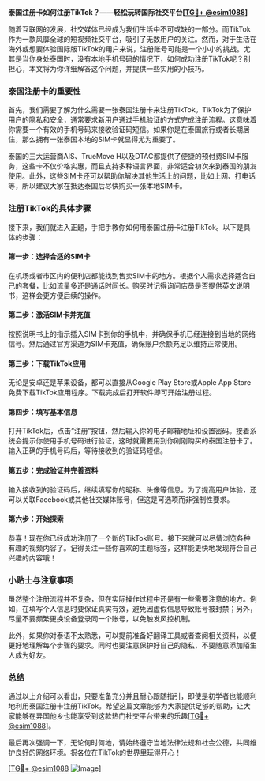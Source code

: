 **泰国注册卡如何注册TikTok？——轻松玩转国际社交平台[[TG💪+ @esim1088](https://t.me/s/esim1088)]**

随着互联网的发展，社交媒体已经成为我们生活中不可或缺的一部分。而TikTok作为一款风靡全球的短视频社交平台，吸引了无数用户的关注。然而，对于生活在海外或想要体验国际版TikTok的用户来说，注册账号可能是一个小小的挑战。尤其是当你身处泰国时，没有本地手机号码的情况下，如何成功注册TikTok呢？别担心，本文将为你详细解答这个问题，并提供一些实用的小技巧。

### 泰国注册卡的重要性

首先，我们需要了解为什么需要一张泰国注册卡来注册TikTok。TikTok为了保护用户的隐私和安全，通常要求新用户通过手机验证的方式完成注册流程。这意味着你需要一个有效的手机号码来接收验证码短信。如果你是在泰国旅行或者长期居住，那么拥有一张泰国本地的SIM卡就显得尤为重要了。

泰国的三大运营商AIS、TrueMove H以及DTAC都提供了便捷的预付费SIM卡服务，这些卡不仅价格实惠，而且支持多种语言界面，非常适合初次来到泰国的朋友使用。此外，这些SIM卡还可以帮助你解决其他生活上的问题，比如上网、打电话等，所以建议大家在抵达泰国后尽快购买一张本地SIM卡。

### 注册TikTok的具体步骤

接下来，我们就进入正题，手把手教你如何用泰国注册卡注册TikTok。以下是具体的步骤：

#### 第一步：选择合适的SIM卡
在机场或者市区内的便利店都能找到售卖SIM卡的地方。根据个人需求选择适合自己的套餐，比如流量多还是通话时间长。购买时记得询问店员是否提供英文说明书，这样会更方便后续的操作。

#### 第二步：激活SIM卡并充值
按照说明书上的指示插入SIM卡到你的手机中，并确保手机已经连接到当地的网络信号。然后通过官方渠道为SIM卡充值，确保账户余额充足以维持正常使用。

#### 第三步：下载TikTok应用
无论是安卓还是苹果设备，都可以直接从Google Play Store或Apple App Store免费下载TikTok应用程序。下载完成后打开软件即可开始注册过程。

#### 第四步：填写基本信息
打开TikTok后，点击“注册”按钮，然后输入你的电子邮箱地址和设置密码。接着系统会提示你使用手机号码进行验证，这时就需要用到你刚刚购买的泰国注册卡了。输入正确的手机号码后，等待接收到的验证码短信。

#### 第五步：完成验证并完善资料
输入接收到的验证码后，继续填写你的昵称、头像等信息。为了提高用户体验，还可以关联Facebook或其他社交媒体账号，但这是可选项而非强制性要求。

#### 第六步：开始探索
恭喜！现在你已经成功注册了一个新的TikTok账号。接下来就可以尽情浏览各种有趣的视频内容了。记得关注一些你喜欢的主题标签，这样能更快地发现符合自己兴趣的内容哦！

### 小贴士与注意事项

虽然整个注册流程并不复杂，但在实际操作过程中还是有一些需要注意的地方。例如，在填写个人信息时要保证真实有效，避免因虚假信息导致账号被封禁；另外，尽量不要频繁更换设备登录同一个账号，以免触发风控机制。

此外，如果你对泰语不太熟悉，可以提前准备好翻译工具或者查阅相关资料，以便更好地理解每个步骤的要求。同时也要注意保护好自己的隐私，不要随意添加陌生人成为好友。

### 总结

通过以上介绍可以看出，只要准备充分并且耐心跟随指引，即使是初学者也能顺利地利用泰国注册卡注册TikTok。希望这篇文章能够为大家提供足够的帮助，让大家能够在异国他乡也能享受到这款热门社交平台带来的乐趣[[TG💪+ @esim1088](https://t.me/s/esim1088)]。

最后再次强调一下，无论何时何地，请始终遵守当地法律法规和社会公德，共同维护良好的网络环境。祝各位在TikTok的世界里玩得开心！

[[TG💪+ @esim1088](https://t.me/s/esim1088) ![Image](https://i.postimg.cc/4NQfJmqS/Snipaste-2025-05-13-00-14-12.png)]